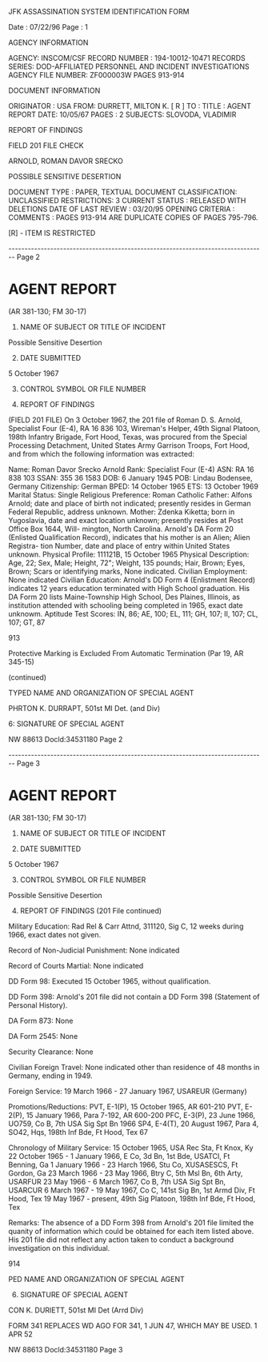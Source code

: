JFK ASSASSINATION SYSTEM
IDENTIFICATION FORM

Date : 07/22/96
Page : 1

AGENCY INFORMATION

AGENCY: INSCOM/CSF
RECORD NUMBER : 194-10012-10471
RECORDS SERIES: DOD-AFFILIATED PERSONNEL AND INCIDENT INVESTIGATIONS
AGENCY FILE NUMBER: ZF000003W PAGES 913-914

DOCUMENT INFORMATION

ORIGINATOR : USA
FROM: DURRETT, MILTON K. [ R ]
TO :
TITLE : AGENT REPORT
DATE: 10/05/67
PAGES : 2
SUBJECTS: SLOVODA, VLADIMIR

REPORT OF FINDINGS

FIELD 201 FILE CHECK

ARNOLD, ROMAN DAVOR SRECKO

POSSIBLE SENSITIVE DESERTION

DOCUMENT TYPE : PAPER, TEXTUAL DOCUMENT
CLASSIFICATION: UNCLASSIFIED
RESTRICTIONS: 3
CURRENT STATUS : RELEASED WITH DELETIONS
DATE OF LAST REVIEW : 03/20/95
OPENING CRITERIA :
COMMENTS : PAGES 913-914 ARE DUPLICATE COPIES OF PAGES 795-796.

[R] - ITEM IS RESTRICTED


-------------------------------------------------------------------------------- Page 2

# AGENT REPORT
(AR 381-130; FM 30-17)

1. NAME OF SUBJECT OR TITLE OF INCIDENT

Possible Sensitive Desertion

2. DATE SUBMITTED

5 October 1967

3. CONTROL SYMBOL OR FILE NUMBER

4. REPORT OF FINDINGS

(FIELD 201 FILE) On 3 October 1967, the 201 file of Roman D. S. Arnold, Specialist Four (E-4), RA 16 836 103, Wireman's Helper, 49th Signal Platoon, 198th Infantry Brigade, Fort Hood, Texas, was procured from the Special Processing Detachment, United States Army Garrison Troops, Fort Hood, and from which the following information was extracted:

Name: Roman Davor Srecko Arnold
Rank: Specialist Four (E-4)
ASN: RA 16 838 103
SSAN: 355 36 1583
DOB: 6 January 1945
POB: Lindau Bodensee, Germany
Citizenship: German
BPED: 14 October 1965
ETS: 13 October 1969
Marital Status: Single
Religious Preference: Roman Catholic
Father: Alfons Arnold; date and place of birth not indicated; presently resides in German Federal Republic, address unknown.
Mother: Zdenka Kiketta; born in Yugoslavia, date and exact location unknown; presently resides at Post Office Box 1644, Will- mington, North Carolina. Arnold's DA Form 20 (Enlisted Qualification Record), indicates that his mother is an Alien; Alien Registra- tion Number, date and place of entry within United States unknown.
Physical Profile: 111121B, 15 October 1965
Physical Description: Age, 22; Sex, Male; Height, 72"; Weight, 135 pounds; Hair, Brown; Eyes, Brown; Scars or identifying marks, None indicated.
Civilian Employment: None indicated
Civilian Education: Arnold's DD Form 4 (Enlistment Record) indicates 12 years education terminated with High School graduation. His DA Form 20 lists Maine-Township High School, Des Plaines, Illinois, as institution attended with schooling being completed in 1965, exact date unknowm.
Aptitude Test Scores: IN, 86; AE, 100; EL, 111; GH, 107; II, 107; CL, 107; GT, 87

913

Protective Marking is Excluded From Automatic Termination (Par 19, AR 345-15)

(continued)

TYPED NAME AND ORGANIZATION OF SPECIAL AGENT

PHRTON K. DURRAPT, 501st MI Det. (and Div)

6: SIGNATURE OF SPECIAL AGENT

NW 88613 Docld:34531180 Page 2


-------------------------------------------------------------------------------- Page 3

# AGENT REPORT
(AR 381-130; FM 30-17)

1. NAME OF SUBJECT OR TITLE OF INCIDENT

2.  DATE SUBMITTED

5 October 1967

3. CONTROL SYMBOL OR FILE NUMBER

Possible Sensitive Desertion

4. REPORT OF FINDINGS (201 File continued)

Military Education:
Rad Rel & Carr Attnd, 311120, Sig C, 12 weeks during 1966, exact dates not given.

Record of Non-Judicial
Punishment:
None indicated

Record of Courts Martial:
None indicated

DD Form 98:
Executed 15 October 1965, without qualification.

DD Form 398:
Arnold's 201 file did not contain a DD Form 398 (Statement of Personal History).

DA Form 873:
None

DA Form 2545:
None

Security Clearance:
None

Civilian Foreign Travel:
None indicated other than residence of 48 months in Germany, ending in 1949.

Foreign Service:
19 March 1966 - 27 January 1967, USAREUR (Germany)

Promotions/Reductions:
PVT, E-1(P), 15 October 1965, AR 601-210
PVT, E-2(P), 15 January 1966, Para 7-192, AR 600-200
PFC, E-3(P), 23 June 1966, UO759, Co B, 7th USA Sig Spt Bn 1966
SP4, E-4(T), 20 August 1967, Para 4, SO42, Hqs, 198th Inf Bde, Ft Hood, Tex 67

Chronology of Military
Service:
15 October 1965, USA Rec Sta, Ft Knox, Ky
22 October 1965 - 1 January 1966, E Co, 3d Bn, 1st Bde, USATCI, Ft Benning, Ga
1 January 1966 - 23 Harch 1966, Stu Co, XUSASESCS, Ft Gordon, Ga
23 March 1966 - 23 May 1966, Btry C, 5th Msl Bn, 6th Arty, USARFUR
23 May 1966 - 6 March 1967, Co B, 7th USA Sig Spt Bn, USARCUR
6 March 1967 - 19 May 1967, Co C, 141st Sig Bn, 1st Armd Div, Ft Hood, Tex
19 May 1967 - present, 49th Sig Platoon, 198th Inf Bde, Ft Hood, Tex

Remarks:
The absence of a DD Form 398 from Arnold's 201 file limited the quanity of information which could be obtained for each item listed above. His 201 file did not reflect any action taken to conduct a background investigation on this individual.

914

PED NAME AND ORGANIZATION OF SPECIAL AGENT

6. SIGNATURE OF SPECIAL AGENT

CON K. DURIETT, 501st MI Det (Arrd Div)

FORM
341
REPLACES WD AGO FOR 341, 1 JUN 47, WHICH MAY BE USED.
1 APR 52

NW 88613 Docld:34531180 Page 3
